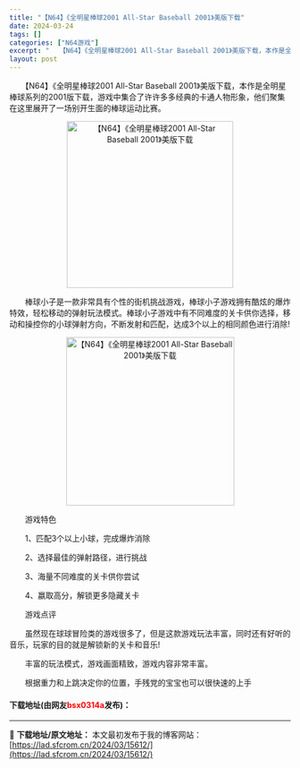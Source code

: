 ```yaml
---
title: "【N64】《全明星棒球2001 All-Star Baseball 2001》美版下载"
date: 2024-03-24
tags: []
categories: ["N64游戏"]
excerpt: "　　【N64】《全明星棒球2001 All-Star Baseball 2001》美版下载，本作是全明星棒球系列的2001版下载，游戏中集合了许许多多经典的卡通人物形象，他们聚集在这里展开了一场别开生面的棒球运动比赛。 　　棒球小子是一款非常具有个性的街机挑战游戏，棒球小子游戏拥有酷炫的爆炸特效，轻&hellip;"
layout: post
---
```


 <p>　　【N64】《全明星棒球2001 All-Star Baseball 2001》美版下载，本作是全明星棒球系列的2001版下载，游戏中集合了许许多多经典的卡通人物形象，他们聚集在这里展开了一场别开生面的棒球运动比赛。</p> <p align="center"><img align="" border="0" src="https://lad.sfcrom.cn/wp-content/uploads/2024/03/20240324_660037c57501a.png" width="298" alt="【N64】《全明星棒球2001 All-Star Baseball 2001》美版下载" /></p> <p>　　棒球小子是一款非常具有个性的街机挑战游戏，棒球小子游戏拥有酷炫的爆炸特效，轻松移动的弹射玩法模式。棒球小子游戏中有不同难度的关卡供你选择，移动和操控你的小球弹射方向，不断发射和匹配，达成3个以上的相同颜色进行消除!</p> <p align="center"><img align="" border="0" src="https://lad.sfcrom.cn/wp-content/uploads/2024/03/20240324_660037c60b68f.png" width="301" alt="【N64】《全明星棒球2001 All-Star Baseball 2001》美版下载" /></p> <p>　　游戏特色</p> <p>　　1、匹配3个以上小球，完成爆炸消除</p> <p>　　2、选择最佳的弹射路径，进行挑战</p> <p>　　3、海量不同难度的关卡供你尝试</p> <p>　　4、嬴取高分，解锁更多隐藏关卡</p> <p>　　游戏点评</p> <p>　　虽然现在球球冒险类的游戏很多了，但是这款游戏玩法丰富，同时还有好听的音乐，玩家的目的就是解锁新的关卡和音乐!</p> <p>　　丰富的玩法模式，游戏画面精致，游戏内容非常丰富。</p> <p>　　根据重力和上跳决定你的位置，手残党的宝宝也可以很快速的上手</p> <p><h4>下载地址(由网友<font color="red">bsx0314a</font>发布)：</h4></p> 

---
📖 **下载地址/原文地址：** 本文最初发布于我的博客网站：[https://lad.sfcrom.cn/2024/03/15612/](https://lad.sfcrom.cn/2024/03/15612/)
